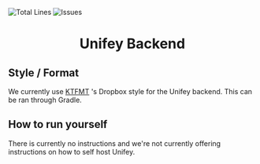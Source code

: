 ![Total Lines](https://img.shields.io/tokei/lines/github/unifey-net/backend) ![Issues](https://img.shields.io/github/issues/unifey-net/backend)
<h1 align="center">Unifey Backend</h1>

## Style / Format

We currently use [KTFMT](https://github.com/cortinico/ktfmt-gradle) 's Dropbox style for the Unifey backend. This can be ran through Gradle. 

## How to run yourself

There is currently no instructions and we're not currently offering instructions on how to self host Unifey. 
